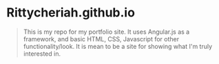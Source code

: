 # Rittycheriah.github.io
> This is my repo for my portfolio site. It uses Angular.js as a framework, and 
> basic HTML, CSS, Javascript for other functionality/look. It is mean to be a site
> for showing what I'm truly interested in. 
